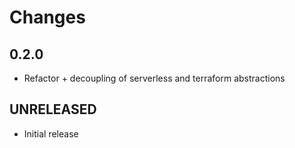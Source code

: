 # Changes

## 0.2.0

- Refactor + decoupling of serverless and terraform abstractions

## UNRELEASED

- Initial release
